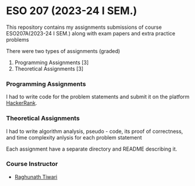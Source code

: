 # ESO 207 (2023-24 I SEM.)

This repository contains my assignments submissions of course ESO207A(2023-24 I SEM.) along with exam papers and extra practice problems

There were two types of assignments (graded)

1. Programming Assignments [3]
2. Theoretical Assignments [3]

### Programming Assignments

I had to write code for the problem statements and submit it on the platform [HackerRank](https://www.hackerrank.com/).

### Theoretical Assignments

I had to write algorithm analysis, pseudo - code, its proof of correctness, and time complexity anlysis for each problem statement


Each assignment have a separate directory and README describing it.

### Course Instructor 

 - [Raghunath Tiwari](https://www.cse.iitk.ac.in/users/rtewari/)